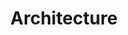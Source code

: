 ---
title: Architecture
show_read_time: false
show_toc: false
canonical_url: 'https://docs.projectcalico.org/v3.9/reference/architecture/index'
---